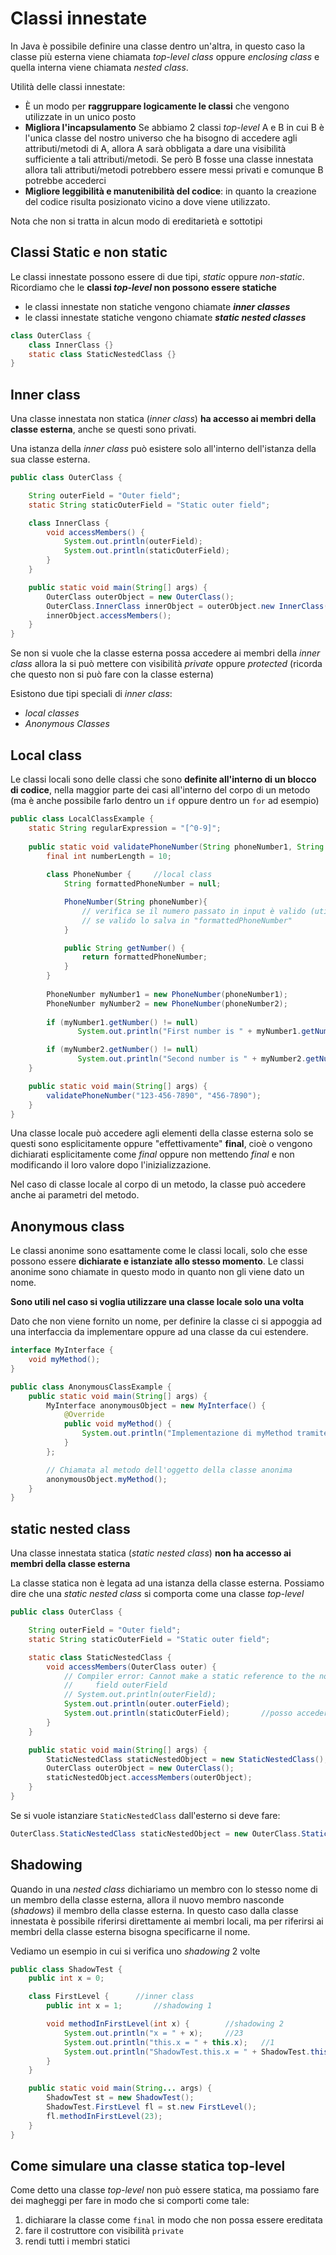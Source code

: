 ﻿# Classi innestate

In Java è possibile definire una classe dentro un'altra, in questo caso la classe più esterna viene chiamata *top-level class* oppure *enclosing class* e quella interna viene chiamata *nested class*.

Utilità delle classi innestate:
- È un modo per **raggruppare logicamente le classi** che vengono utilizzate in un unico posto
- **Migliora l'incapsulamento** Se abbiamo 2 classi *top-level* A e B in cui B è l'unica classe del nostro universo che ha bisogno di accedere agli attributi/metodi di A, allora A sarà obbligata a dare una visibilità sufficiente a tali attributi/metodi. Se però B fosse una classe innestata allora tali attributi/metodi potrebbero essere messi privati e comunque B potrebbe accederci
- **Migliore leggibilità e manutenibilità del codice**: in quanto la creazione del codice risulta posizionato vicino a dove viene utilizzato. 

Nota che non si tratta in alcun modo di ereditarietà e sottotipi

## Classi Static e non static 

Le classi innestate possono essere di due tipi, *static* oppure *non-static*. Ricordiamo che le **classi *top-level* non possono essere statiche**

- le classi innestate non statiche vengono chiamate ***inner classes***
- le classi innestate statiche vengono chiamate ***static nested classes***


```java
class OuterClass {
    class InnerClass {}
    static class StaticNestedClass {}
}
```

## Inner class

Una classe innestata non statica (*inner class*) **ha accesso ai membri della classe esterna**, anche se questi sono privati.

Una istanza della *inner class* può esistere solo all'interno dell'istanza della sua classe esterna.

```java
public class OuterClass {

    String outerField = "Outer field";
    static String staticOuterField = "Static outer field";

    class InnerClass {
        void accessMembers() {
            System.out.println(outerField);
            System.out.println(staticOuterField);
        }
    }

    public static void main(String[] args) {
        OuterClass outerObject = new OuterClass();
        OuterClass.InnerClass innerObject = outerObject.new InnerClass();
        innerObject.accessMembers();       
    }
}
```

Se non si vuole che la classe esterna possa accedere ai membri della *inner class* allora la si può mettere con visibilità *private* oppure *protected* (ricorda che questo non si può fare con la classe esterna)


Esistono due tipi speciali di *inner class*: 
- *local classes*
- *Anonymous Classes*

## Local class

Le classi locali sono delle classi che sono **definite all'interno di un blocco di codice**, nella maggior parte dei casi all'interno del corpo di un metodo (ma è anche possibile farlo dentro un `if` oppure dentro un `for` ad esempio)


```java
public class LocalClassExample {
    static String regularExpression = "[^0-9]";
  
    public static void validatePhoneNumber(String phoneNumber1, String phoneNumber2) {
        final int numberLength = 10;
        
        class PhoneNumber {		//local class
            String formattedPhoneNumber = null;

            PhoneNumber(String phoneNumber){
				// verifica se il numero passato in input è valido (utilizzando "regularExpression" e "numberLength")
				// se valido lo salva in "formattedPhoneNumber"
            }

            public String getNumber() {
                return formattedPhoneNumber;
            }
		}
		
	    PhoneNumber myNumber1 = new PhoneNumber(phoneNumber1);
	    PhoneNumber myNumber2 = new PhoneNumber(phoneNumber2);
	    
        if (myNumber1.getNumber() != null) 
	           System.out.println("First number is " + myNumber1.getNumber());

        if (myNumber2.getNumber() != null)
	           System.out.println("Second number is " + myNumber2.getNumber());
    }

    public static void main(String[] args) {
        validatePhoneNumber("123-456-7890", "456-7890");
    }
}
```

Una classe locale può accedere agli elementi della classe esterna solo se questi sono esplicitamente oppure "effettivamente" **final**, cioè o vengono dichiarati esplicitamente come *final* oppure non mettendo *final* e non modificando il loro valore dopo l'inizializzazione.

Nel caso di classe locale al corpo di un metodo, la classe può accedere anche ai parametri del metodo.

## Anonymous class

Le classi anonime sono esattamente come le classi locali, solo che esse possono essere **dichiarate e istanziate allo stesso momento**. Le classi anonime sono chiamate in questo modo in quanto non gli viene dato un nome.

**Sono utili nel caso si voglia utilizzare una classe locale solo una volta**

Dato che non viene fornito un nome, per definire la classe ci si appoggia ad una interfaccia da implementare oppure ad una classe da cui estendere.

```java
interface MyInterface {
    void myMethod();
}

public class AnonymousClassExample {
    public static void main(String[] args) {
        MyInterface anonymousObject = new MyInterface() {
            @Override
            public void myMethod() {
                System.out.println("Implementazione di myMethod tramite classe anonima");
            }
        };

        // Chiamata al metodo dell'oggetto della classe anonima
        anonymousObject.myMethod();
    }
}
```

## static nested class

Una classe innestata statica (*static nested class*) **non ha accesso ai membri della classe esterna**

La classe statica non è legata ad una istanza della classe esterna.
Possiamo dire che una *static nested class* si comporta come una classe *top-level*

```java
public class OuterClass {

    String outerField = "Outer field";
    static String staticOuterField = "Static outer field";

    static class StaticNestedClass {
        void accessMembers(OuterClass outer) {
            // Compiler error: Cannot make a static reference to the non-static
            //     field outerField
            // System.out.println(outerField);
            System.out.println(outer.outerField);
            System.out.println(staticOuterField);		//posso accedere al campo statico esterno
        }
    }

    public static void main(String[] args) {
        StaticNestedClass staticNestedObject = new StaticNestedClass();
        OuterClass outerObject = new OuterClass();    
        staticNestedObject.accessMembers(outerObject);              
    }
}
```

Se si vuole istanziare `StaticNestedClass` dall'esterno si deve fare:
```java
OuterClass.StaticNestedClass staticNestedObject = new OuterClass.StaticNestedClass();
```


## Shadowing

Quando in una *nested class* dichiariamo un membro con lo stesso nome di un membro della classe esterna, allora il nuovo membro nasconde (*shadows*) il membro della classe esterna. In questo caso dalla classe innestata è possibile riferirsi direttamente ai membri locali, ma per riferirsi ai membri della classe esterna bisogna specificarne il nome.

Vediamo un esempio in cui si verifica uno *shadowing* 2 volte
```java
public class ShadowTest {
    public int x = 0;

    class FirstLevel {		//inner class
        public int x = 1;		//shadowing 1

        void methodInFirstLevel(int x) {		//shadowing 2
            System.out.println("x = " + x);		//23
            System.out.println("this.x = " + this.x);	//1
            System.out.println("ShadowTest.this.x = " + ShadowTest.this.x);		//0
        }
    }

    public static void main(String... args) {
        ShadowTest st = new ShadowTest();
        ShadowTest.FirstLevel fl = st.new FirstLevel();
        fl.methodInFirstLevel(23);
    }
}
```

## Come simulare una classe statica top-level

Come detto una classe *top-level* non può essere statica, ma possiamo fare dei magheggi per fare in modo che si comporti come tale:

1. dichiarare la classe come `final` in modo che non possa essere ereditata
2. fare il costruttore con visibilità `private`
3. rendi tutti i membri statici
